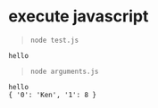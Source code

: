execute javascript
==================

> `node test.js`

```
hello
```

> `node arguments.js`

```
hello
{ '0': 'Ken', '1': 8 }
```
